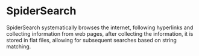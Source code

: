 # SpiderSearch
SpiderSearch systematically browses the internet, following hyperlinks and collecting information from web pages, after collecting the information, it is stored in flat files, allowing for subsequent searches based on string matching.
